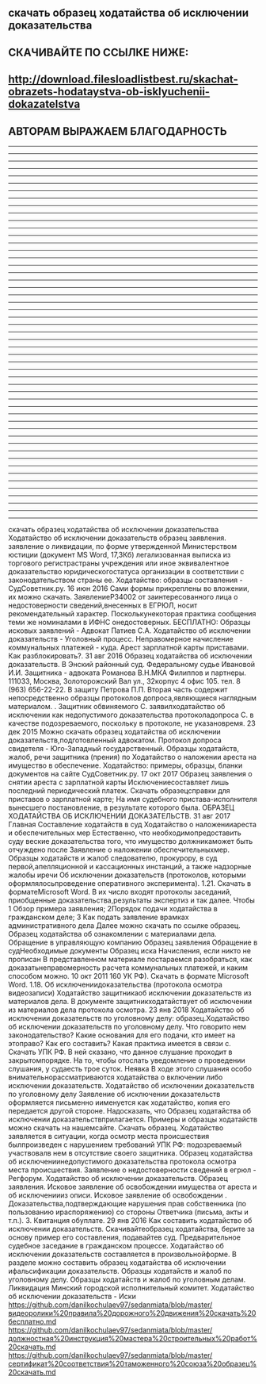 скачать образец ходатайства об исключении доказательства
--------------------------------------------------
СКАЧИВАЙТЕ ПО ССЫЛКЕ НИЖЕ:
--------------------------------------------------
http://download.filesloadlistbest.ru/skachat-obrazets-hodataystva-ob-isklyuchenii-dokazatelstva
--------------------------------------------------
АВТОРАМ ВЫРАЖАЕМ БЛАГОДАРНОСТЬ
--------------------------------------------------
--------------------------------------------------
--------------------------------------------------
--------------------------------------------------
--------------------------------------------------
--------------------------------------------------
--------------------------------------------------
--------------------------------------------------
--------------------------------------------------
--------------------------------------------------
--------------------------------------------------
--------------------------------------------------
--------------------------------------------------
--------------------------------------------------
--------------------------------------------------
--------------------------------------------------
--------------------------------------------------
--------------------------------------------------
--------------------------------------------------
--------------------------------------------------
--------------------------------------------------
--------------------------------------------------
--------------------------------------------------
--------------------------------------------------
--------------------------------------------------
--------------------------------------------------
--------------------------------------------------
--------------------------------------------------
--------------------------------------------------
--------------------------------------------------
--------------------------------------------------
--------------------------------------------------
--------------------------------------------------
--------------------------------------------------
--------------------------------------------------
--------------------------------------------------
--------------------------------------------------
--------------------------------------------------
--------------------------------------------------
--------------------------------------------------
--------------------------------------------------
--------------------------------------------------
--------------------------------------------------
--------------------------------------------------
--------------------------------------------------
--------------------------------------------------
--------------------------------------------------
--------------------------------------------------
--------------------------------------------------
--------------------------------------------------
--------------------------------------------------
--------------------------------------------------
скачать образец ходатайства об исключении доказательства Ходатайство об исключении доказательств  образец заявления. заявление о ликвидации, по форме утвержденной Министерством юстиции (документ MS Word, 17,3Кб)  легализованная выписка из торгового регистрастраны учреждения или иное эквивалентное доказательство юридическогостатуса организации в соответствии с законодательством страны ее. Ходатайство: образцы составления - СудСоветник.ру. 16 июн 2016  Сами формы прикреплены во вложении, их можно скачать. ЗаявлениеР34002 от заинтересованного лица о недостоверности сведений,внесенных в ЕГРЮЛ, носит рекомендательный характер. Посколькунекоторая практика сообщения теми же номиналами в ИФНС онедостоверных. БЕСПЛАТНО: Образцы исковых заявлений - Адвокат Патиев С.А. Ходатайство об исключении доказательств - Уголовный процесс. Неправомерное начисление коммунальных платежей - куда. Арест зарплатной карты приставами. Как разблокировать?. 31 авг 2016  Образец ходатайства об исключении доказательств. В Энский районный суд. Федеральному судье Ивановой И.И. Защитника - адвоката Романова В.Н.МКА Филиппов и партнеры. 111033, Москва, Золоторожский Вал ул., 32корпус 4 офис 105. тел. 8 (963) 656-22-22. В защиту Петрова П.П. Вторая часть содержит непосредственно образцы протоколов допроса,являющиеся наглядным материалом. . Защитник обвиняемого С. заявилходатайство об исключении как недопустимого доказательства протоколадопроса С. в качестве подозреваемого, поскольку в протоколе, не указановремя. 23 дек 2015  Можно скачать образец ходатайства об исключении доказательств,подготовленный адвокатом. Протокол допроса свидетеля - Юго-Западный государственный. Образцы ходатайств, жалоб, речи защитника (прения) по
Ходатайство о наложении ареста на имущество в обеспечение. Ходатайство: примеры, образцы, бланки документов на сайте СудСоветник.ру. 17 окт 2017  Образец заявления о снятии ареста с зарплатной карты  Исключениесоставляет лишь последний периодический платеж.  Скачать образецсправки для приставов о зарплатной карте; На имя судебного пристава-исполнителя вынесшего постановление, в результате которого была. ОБРАЗЕЦ ХОДАТАЙСТВА ОБ ИСКЛЮЧЕНИИ ДОКАЗАТЕЛЬСТВ. 31 авг 2017  Главная  Составление ходатайств в суд  Ходатайство о наложенииареста и обеспечительных мер  Естественно, что необходимопредоставить суду веские доказательства того, что имущество должникаможет быть отчуждено после  Заявление о наложении обеспечительныхмер. Образцы ходатайств и жалоб следователю, прокурору, в суд первой,апелляционной и кассационных инстанций, а также надзорные жалобы иречи  Об исключении доказательств (протоколов, которыми оформлялосьпроведение оперативного эксперимента). 1.21.  Скачать в форматеMicrosoft Word. В их число входят протоколы заседаний, приобщенные доказательства,результаты экспертиз и так далее. Чтобы  1 Обзор примера заявления; 2Порядок подачи ходатайства в гражданском деле; 3 Как подать заявление врамках административного дела  Далее можно скачать по ссылке образец. Образец ходатайства об ознакомлении с материалами дела. Обращение в управляющую компанию Образец заявления Обращение в судНеобходимые документы Образец иска Начисления, если никто не прописан В представленном материале постараемся разобраться, как доказатьнеправомерность расчета коммунальных платежей, и каким способом можно. 10 окт 2011  160 УК РФ). Скачать в формате Microsoft Word. 1.18. Об исключениидоказательства (протокола осмотра видеозаписи) Ходатайство защитникаоб исключении доказательств из материалов дела. В документе защитникходатайствует об исключении из материалов дела протокола осмотра. 23 янв 2018  Ходатайство об исключении доказательств по уголовному делу: образец.Ходатайство об исключении доказательств по уголовному делу. Что говорито нем законодательство? Какие основания для его подачи, кто имеет на этоправо? Как его составить? Какая практика имеется в связи с. Скачать УПК РФ. В ней сказано, что данное слушание проходит в закрытомпорядке. На то, чтобы отослать уведомление о проведении слушания, у судаесть трое суток. Неявка  В ходе этого слушания особо внимательнорассматриваются ходатайства о включении либо исключении доказательств. Ходатайство об исключении доказательств по уголовному делу
Заявление об исключении доказательств оформляется письменно иименуется как ходатайство, копия его передается другой стороне. Надосказать, что  Образец ходатайства об исключении доказательствприлагается. Примеры и образцы ходатайств можно скачать на нашемсайте. Скачать образец. Ходатайство заявляется в ситуации, когда осмотр места происшествия былпроизведен с нарушением требований УПК РФ: подозреваемый участвовалв нем в отсутствие своего защитника. Образец ходатайства об исключениинедопустимого доказательства  протокола осмотра места происшествия. Заявление о недостоверности сведений в егрюл - Регфорум. Ходатайство об исключении доказательств. Образец заявления. Исковое заявление об освобождении имущества от ареста и об исключениииз описи. Исковое заявление об освобождении . Доказательства,подтверждающие нарушения прав собственника (по пользованию ираспоряжению) со стороны Ответчика (письма, акты и т.п.). 3. Квитанция обуплате. 29 янв 2016  Как составить ходатайство об исключении доказательств. Скачивайтеобразец ходатайства, берите за основу пример его составления, подавайтев суд. Предварительное судебное заседание в гражданском процессе. Ходатайство об исключении доказательств составляется в произвольнойформе. В разделе можно составить образец ходатайства об исключении ифальсификации доказательств. Образцы ходатайств и жалоб по уголовному делу. Образцы ходатайств и жалоб по уголовным делам. Ликвидация  Минский городской исполнительный комитет. Ходатайство об исключении доказательств - Иски
https://github.com/danilkochulaev97/sedanmiata/blob/master/видеоролики%20правила%20дорожного%20движения%20скачать%20бесплатно.md
https://github.com/danilkochulaev97/sedanmiata/blob/master/должностная%20инструкция%20мастера%20строительных%20работ%20скачать.md
https://github.com/danilkochulaev97/sedanmiata/blob/master/сертификат%20соответствия%20таможенного%20союза%20образец%20скачать.md